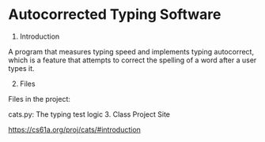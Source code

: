 # Autocorrected Typing Software
1. Introduction

A program that measures typing speed and implements typing autocorrect, which is a feature that attempts to correct the spelling of a word after a user types it.

2. Files

Files in the project:

cats.py: The typing test logic
3. Class Project Site

https://cs61a.org/proj/cats/#introduction
